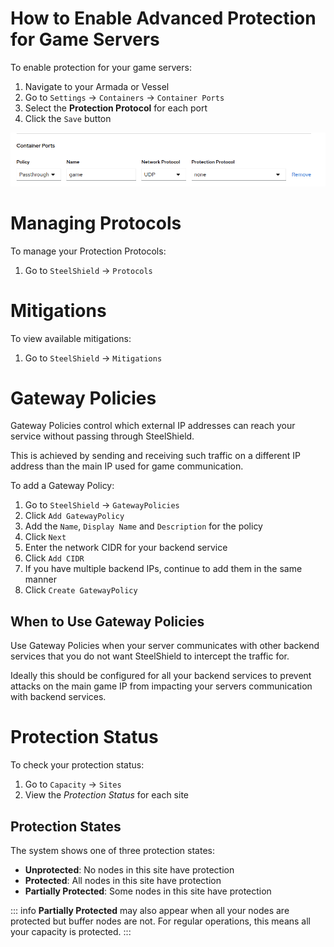 # How to Enable Advanced Protection for Game Servers

To enable protection for your game servers:

1. Navigate to your Armada or Vessel
2. Go to `Settings` → `Containers` → `Container Ports`
3. Select the **Protection Protocol** for each port
4. Click the `Save` button

![Screenshot of the Container Ports settings page showing how to select a Protection Protocol for each port.](images/ports.png)

# Managing Protocols

To manage your Protection Protocols:

1. Go to `SteelShield` → `Protocols`

# Mitigations

To view available mitigations:

1. Go to `SteelShield` → `Mitigations`

# Gateway Policies

Gateway Policies control which external IP addresses can reach your service without passing through SteelShield.

This is achieved by sending and receiving such traffic on a different IP address than the main IP used for game communication.

To add a Gateway Policy:

1. Go to `SteelShield` → `GatewayPolicies`
2. Click `Add GatewayPolicy`
3. Add the `Name`, `Display Name` and `Description` for the policy
4. Click `Next`
5. Enter the network CIDR for your backend service
6. Click `Add CIDR`
7. If you have multiple backend IPs, continue to add them in the same manner
8. Click `Create GatewayPolicy`

## When to Use Gateway Policies

Use Gateway Policies when your server communicates with other backend services that you do not want SteelShield to intercept the traffic for.

Ideally this should be configured for all your backend services to prevent attacks on the main game IP from impacting your servers communication with backend services.

# Protection Status

To check your protection status:

1. Go to `Capacity` → `Sites`
2. View the *Protection Status* for each site

## Protection States

The system shows one of three protection states:

- **Unprotected**: No nodes in this site have protection
- **Protected**: All nodes in this site have protection
- **Partially Protected**: Some nodes in this site have protection

::: info
**Partially Protected** may also appear when all your nodes are protected but buffer nodes are not. For regular operations, this means all your capacity is protected.
:::
